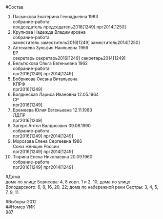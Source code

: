 #Состав  
1. Пасынкова Екатерина Геннадьевна 1983  
    собрание-работа  
    председатель председатель2016[1249] прг2014[1250]  
2. Крупнова Надежда Владимировна  
    собрание-работа  
    заместитель заместитель2016[1249] заместитель2014[1250]  
3. Аптекаева Зульфия Наильевна 1966  
    ЕР  
    секретарь секретарь2016[1249] секретарь2014[1249]  
4. Бельтюкова Ольга Евгеньевна 1962  
    собрание-работа  
    прг2016[1249] прг2014[1249]  
5. Бобрикова Оксана Витальевна  
    КПРФ  
    прг2016[1249]  
6. Болдинская Лариса Ивановна 12.05.1964  
    СР  
    прг2016[1249]  
7. Еремеева Юлия Евгеньевна 12.11.1983  
    ЛДПР  
    прг2016[1249]  
8. Загерс Антон Валдисович 09.08.1990  
    собрание-работа  
    прг2016[1249] прг2014[1249]  
9. Морозова Елена Сергеевна 1986  
    Союз женщин России  
    прг2016[1249] прг2014[1249]  
10. Тюрина Елена Николаевна 20.09.1960  
    собрание-работа  
    прг2016[1249] прг2014[1249]  
  
#Дома  
дома по улице Борисова: 4, 8 корп. 1 и 2, 10; дома по улице Володарского: 6, 8, 16, 20, 22; дома по набережной реки Сестры: 3, 4, 5, 7, 9, 11.  
  
#Выборы-2012  
##Номер УИК  
987  
